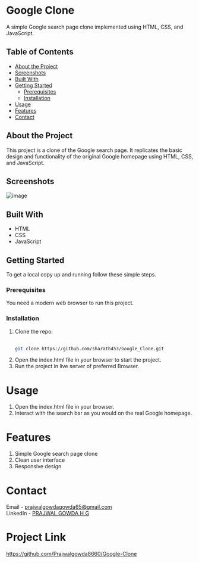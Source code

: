 # Google Clone

A simple Google search page clone implemented using HTML, CSS, and JavaScript.

## Table of Contents

- [About the Project](#about-the-project)
- [Screenshots](#screenshots)
- [Built With](#built-with)
- [Getting Started](#getting-started)
  - [Prerequisites](#prerequisites)
  - [Installation](#installation)
- [Usage](#usage)
- [Features](#features)
- [Contact](#contact)

## About the Project

This project is a clone of the Google search page. It replicates the basic design and functionality of the original Google homepage using HTML, CSS, and JavaScript.

## Screenshots

![image](https://github.com/user-attachments/assets/a1056a6d-a102-4e68-9bbb-d80fec9b9e56)

## Built With

- HTML
- CSS
- JavaScript

## Getting Started

To get a local copy up and running follow these simple steps.

### Prerequisites

You need a modern web browser to run this project.

### Installation

1. Clone the repo:<br><br>
   ```sh
   git clone https://github.com/sharath453/Google_Clone.git
2. Open the index.html file in your browser to start the project.
3. Run the project in live server of preferred Browser.
   
# Usage
1. Open the index.html file in your browser.
2. Interact with the search bar as you would on the real Google homepage.
   
# Features
1. Simple Google search page clone
2. Clean user interface
3. Responsive design

# Contact
Email - prajwalgowdagowda65@gmail.com<br>
LinkedIn - [PRAJWAL GOWDA H G](www.linkedin.com/in/prajwalgowdahg)

# Project Link
https://github.com/Prajwalgowda8660/Google-Clone

